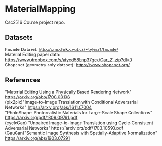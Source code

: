 # MaterialMapping
Csc2516 Course project repo.




## Datasets

Facade Dataset: http://cmp.felk.cvut.cz/~tylecr1/facade/  
Material Editing paper data: https://www.dropbox.com/s/atycd58bnp37gck/Car_21.zip?dl=0  
Shapenet (geometry only dataset): https://www.shapenet.org/  

## References

"Material Editing Using a Physically Based Rendering Network" https://arxiv.org/abs/1708.00106  
(pix2pix)"Image-to-Image Translation with Conditional Adversarial Networks" https://arxiv.org/abs/1611.07004  
"PhotoShape: Photorealistic Materials for Large-Scale Shape Collections" https://arxiv.org/pdf/1809.09761.pdf  
(cycleGan) "Unpaired Image-to-Image Translation
using Cycle-Consistent Adversarial Networks" https://arxiv.org/pdf/1703.10593.pdf  
(GauGan)"Semantic Image Synthesis with Spatially-Adaptive Normalization" https://arxiv.org/abs/1903.07291

